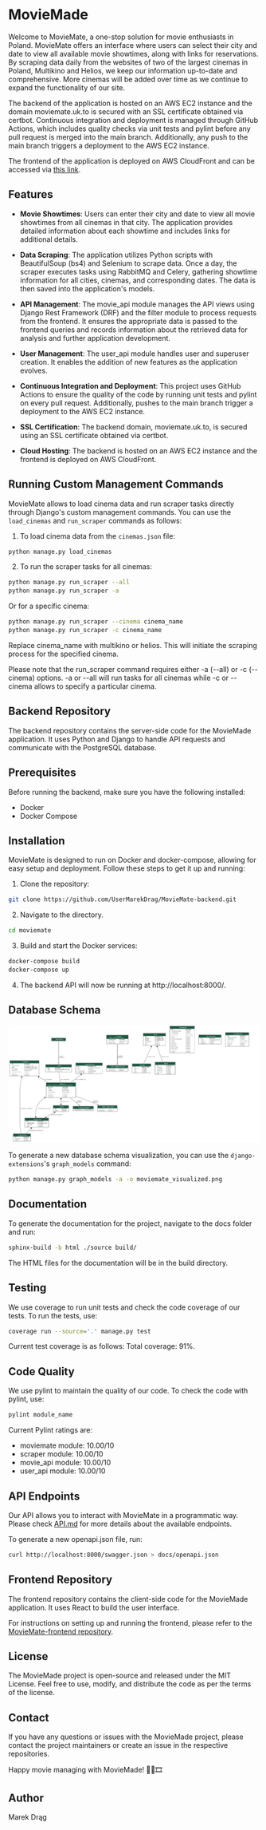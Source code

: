 # MovieMade
Welcome to MovieMate, a one-stop solution for movie enthusiasts in Poland. MovieMate offers an interface where users can select their city and date to view all available movie showtimes, along with links for reservations. By scraping data daily from the websites of two of the largest cinemas in Poland, Multikino and Helios, we keep our information up-to-date and comprehensive. More cinemas will be added over time as we continue to expand the functionality of our site.

The backend of the application is hosted on an AWS EC2 instance and the domain moviemate.uk.to is secured with an SSL certificate obtained via certbot. Continuous integration and deployment is managed through GitHub Actions, which includes quality checks via unit tests and pylint before any pull request is merged into the main branch. Additionally, any push to the main branch triggers a deployment to the AWS EC2 instance.

The frontend of the application is deployed on AWS CloudFront and can be accessed via [this link](https://d3jxswvg482l9t.cloudfront.net/).



## Features

- **Movie Showtimes**: Users can enter their city and date to view all movie showtimes from all cinemas in that city. The application provides detailed information about each showtime and includes links for additional details.

- **Data Scraping**: The application utilizes Python scripts with BeautifulSoup (bs4) and Selenium to scrape data. Once a day, the scraper executes tasks using RabbitMQ and Celery, gathering showtime information for all cities, cinemas, and corresponding dates. The data is then saved into the application's models.

- **API Management**: The movie_api module manages the API views using Django Rest Framework (DRF) and the filter module to process requests from the frontend. It ensures the appropriate data is passed to the frontend queries and records information about the retrieved data for analysis and further application development.

- **User Management**: The user_api module handles user and superuser creation. It enables the addition of new features as the application evolves.

- **Continuous Integration and Deployment**: This project uses GitHub Actions to ensure the quality of the code by running unit tests and pylint on every pull request. Additionally, pushes to the main branch trigger a deployment to the AWS EC2 instance.

- **SSL Certification**: The backend domain, moviemate.uk.to, is secured using an SSL certificate obtained via certbot.

- **Cloud Hosting**: The backend is hosted on an AWS EC2 instance and the frontend is deployed on AWS CloudFront. 

## Running Custom Management Commands

MovieMate allows to load cinema data and run scraper tasks directly through Django's custom management commands. You can use the `load_cinemas` and `run_scraper` commands as follows:

1. To load cinema data from the `cinemas.json` file:

```bash
python manage.py load_cinemas
```

2. To run the scraper tasks for all cinemas:

```bash
python manage.py run_scraper --all
python manage.py run_scraper -a
```

Or for a specific cinema:

```bash
python manage.py run_scraper --cinema cinema_name
python manage.py run_scraper -c cinema_name
```

Replace cinema_name with multikino or helios. This will initiate the scraping process for the specified cinema.

Please note that the run_scraper command requires either -a (--all) or -c (--cinema) options. -a or --all will run tasks for all cinemas while -c or --cinema allows to specify a particular cinema.

## Backend Repository
The backend repository contains the server-side code for the MovieMade application. It uses Python and Django to handle API requests and communicate with the PostgreSQL database.

## Prerequisites
Before running the backend, make sure you have the following installed:

- Docker
- Docker Compose

## Installation
MovieMate is designed to run on Docker and docker-compose, allowing for easy setup and deployment. Follow these steps to get it up and running:

1. Clone the repository:
```bash
git clone https://github.com/UserMarekDrag/MovieMate-backend.git
```
2. Navigate to the directory.
```bash
cd moviemate
```
3. Build and start the Docker services:
```bash
docker-compose build
docker-compose up
```
4. The backend API will now be running at http://localhost:8000/.

## Database Schema

![Database Schema](moviemate_visualized.png)

To generate a new database schema visualization, you can use the `django-extensions`'s `graph_models` command:

```bash
python manage.py graph_models -a -o moviemate_visualized.png 
```

## Documentation

To generate the documentation for the project, navigate to the docs folder and run:

```bash
sphinx-build -b html ./source build/
```
The HTML files for the documentation will be in the build directory.

## Testing

We use coverage to run unit tests and check the code coverage of our tests. To run the tests, use:

```bash
coverage run --source='.' manage.py test
```
Current test coverage is as follows:
Total coverage: 91%.

## Code Quality

We use pylint to maintain the quality of our code. To check the code with pylint, use:

```bash
pylint module_name
```
Current Pylint ratings are:

- moviemate module: 10.00/10
- scraper module: 10.00/10
- movie_api module: 10.00/10
- user_api module: 10.00/10

## API Endpoints
Our API allows you to interact with MovieMate in a programmatic way. Please check [API.md](API.md) for more details about the available endpoints.

To generate a new openapi.json file, run:
```bash 
curl http://localhost:8000/swagger.json > docs/openapi.json
```

## Frontend Repository
The frontend repository contains the client-side code for the MovieMade application. It uses React to build the user interface.

For instructions on setting up and running the frontend, please refer to the [MovieMate-frontend repository](https://github.com/UserMarekDrag/MovieMate-frontend).

## License
The MovieMade project is open-source and released under the MIT License. Feel free to use, modify, and distribute the code as per the terms of the license.

## Contact
If you have any questions or issues with the MovieMade project, please contact the project maintainers or create an issue in the respective repositories.

Happy movie managing with MovieMade! 🎥🍿🎞️

## Author 
Marek Drąg